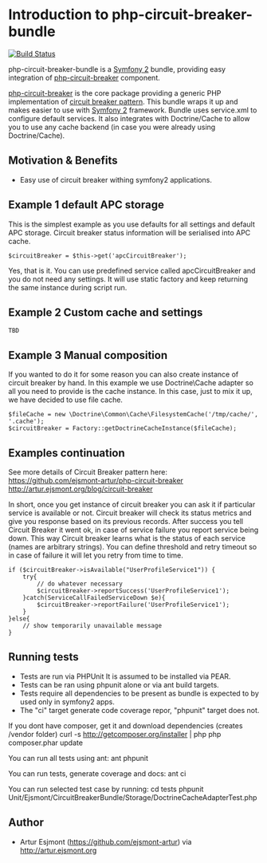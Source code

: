 # Introduction to php-circuit-breaker-bundle

[![Build Status](https://travis-ci.org/ejsmont-artur/php-circuit-breaker-bundle.png?branch=master)](https://travis-ci.org/ejsmont-artur/php-circuit-breaker-bundle)

php-circuit-breaker-bundle is a [Symfony 2](https://github.com/symfony/symfony) bundle, providing easy integration of [php-circuit-breaker](https://github.com/ejsmont-artur/php-circuit-breaker) component.

[php-circuit-breaker](https://github.com/ejsmont-artur/php-circuit-breaker) is the core package providing a generic 
PHP implementation of [circuit breaker pattern](http://artur.ejsmont.org/blog/circuit-breaker). This bundle wraps it up 
and makes easier to use with [Symfony 2](https://github.com/symfony/symfony) framework.
Bundle uses service.xml to configure default services. It also integrates with Doctrine/Cache to allow you to use any 
cache backend (in case you were already using Doctrine/Cache).

## Motivation & Benefits

* Easy use of circuit breaker withing symfony2 applications.

## Example 1 default APC storage

This is the simplest example as you use defaults for all settings and default APC storage.
Circuit breaker status information will be serialised into APC cache.

    $circuitBreaker = $this->get('apcCircuitBreaker');

Yes, that is it. You can use predefined service called apcCircuitBreaker and you do not need any settings.
It will use static factory and keep returning the same instance during script run.

## Example 2 Custom cache and settings

    TBD

## Example 3 Manual composition

If you wanted to do it for some reason you can also create instance of circuit breaker by hand.
In this example we use Doctrine\Cache adapter so all you need to provide is the cache instance.
In this case, just to mix it up, we have decided to use file cache.

    $fileCache = new \Doctrine\Common\Cache\FilesystemCache('/tmp/cache/', '.cache');
    $circuitBreaker = Factory::getDoctrineCacheInstance($fileCache);

## Examples continuation

See more details of Circuit Breaker pattern here:
https://github.com/ejsmont-artur/php-circuit-breaker
http://artur.ejsmont.org/blog/circuit-breaker

In short, once you get instance of circuit breaker you can ask it if particular service is available or not.
Circuit breaker will check its status metrics and give you response based on its previous records.
After success you tell Circuit Breaker it went ok, in case of service failure you report service being down.
This way Circuit breaker learns what is the status of each service (names are arbitrary strings).
You can define threshold and retry timeout so in case of failure it will let you retry from time to time.

    if ($circuitBreaker->isAvailable("UserProfileService1")) {
        try{
            // do whatever necessary
            $circuitBreaker->reportSuccess('UserProfileService1');
        }catch(ServiceCallFailedServiceDown $e){
            $circuitBreaker->reportFailure('UserProfileService1');
        }
    }else{
        // show temporarily unavailable message
    }   

## Running tests

* Tests are run via PHPUnit It is assumed to be installed via PEAR.
* Tests can be ran using phpunit alone or via ant build targets.
* Tests require all dependencies to be present as bundle is expected to by used only in symfony2 apps.
* The "ci" target generate code coverage repor, "phpunit" target does not.

If you dont have composer, get it and download dependencies (creates /vendor folder)
    curl -s http://getcomposer.org/installer | php
    php composer.phar update

You can run all tests using ant:
    ant phpunit

You can run tests, generate coverage and docs:
    ant ci

You can run selected test case by running:
    cd tests
    phpunit Unit/Ejsmont/CircuitBreakerBundle/Storage/DoctrineCacheAdapterTest.php

## Author

* Artur Esjmont (https://github.com/ejsmont-artur) via http://artur.ejsmont.org
